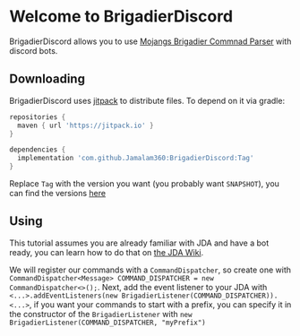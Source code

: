 # Welcome to BrigadierDiscord

BrigadierDiscord allows you to use [Mojangs Brigadier Commnad Parser](https://github.com/Mojang/brigadier) with discord bots.

## Downloading

BrigadierDiscord uses [jitpack](jitpack.io) to distribute files. To depend on it via gradle:

```gradle
repositories {
  maven { url 'https://jitpack.io' }
}

dependencies {
  implementation 'com.github.Jamalam360:BrigadierDiscord:Tag'
}
```

Replace `Tag` with the version you want (you probably want `SNAPSHOT`), you can find the versions [here](https://jitpack.io/#Jamalam360/BrigadierDiscord)

## Using

This tutorial assumes you are already familiar with JDA and have a bot ready, you can learn how to do that on [the JDA Wiki](https://github.com/DV8FromTheWorld/JDA/wiki).

We will register our commands with a `CommandDispatcher`, so create one with `CommandDispatcher<Message> COMMAND_DISPATCHER = new CommandDispatcher<>();`. Next, add the event listener to your JDA with `<...>.addEventListeners(new BrigadierListener(COMMAND_DISPATCHER)).<...>`, if you want your commands to start with a prefix, you can specify it in the constructor of the `BrigadierListener` with `new BrigadierListener(COMMAND_DISPATCHER, "myPrefix")`

